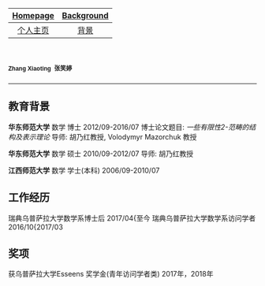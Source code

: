 [Homepage](https://xt-zhang.github.io)  | [Background](https://xt-zhang.github.io/BG)  
:---: | :---: 
[个人主页](https://xt-zhang.github.io/zxt)  | [背景](https://xt-zhang.github.io/BJ)  

# <span style="font-family: sans-serif;font-size:12"> Zhang Xiaoting</span> <span style="font-family:STKaiti;font-size:12;font-color:blue">张笑婷 </span> 
---

## 教育背景
**华东师范大学** 数学 博士 2012/09-2016/07
博士论文题目: *一些有限性2-范畴的结构及表示理论*
导师: 胡乃红教授, Volodymyr Mazorchuk 教授

**华东师范大学** 数学 硕士 2010/09-2012/07
导师: 胡乃红教授

**江西师范大学** 数学 学士(本科) 2006/09-2010/07

## 工作经历
瑞典乌普萨拉大学数学系博士后 2017/04{至今
瑞典乌普萨拉大学数学系访问学者 2016/10{2017/03

## 奖项
获乌普萨拉大学Esseens 奖学金(青年访问学者类) 2017年，2018年
